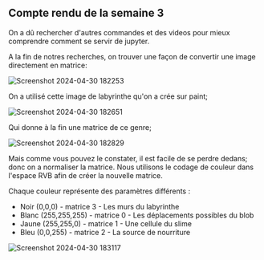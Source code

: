## Compte rendu de la semaine 3

On a dû rechercher d'autres commandes et des videos pour mieux comprendre comment se servir de jupyter.

A la fin de notres recherches, on trouver une façon de convertir une image directement en matrice:

![Screenshot 2024-04-30 182253](https://github.com/are-dynamic-2024-g4/croissance-du-blob/assets/160231182/ab2ee9cd-9684-473e-8c9d-826715d79dc6)

On a utilisé cette image de labyrinthe qu'on a crée sur paint;

![Screenshot 2024-04-30 182651](https://github.com/are-dynamic-2024-g4/croissance-du-blob/assets/160231182/232d6747-b1b3-489a-999b-8992ed0b1d7a)

Qui donne à la fin une matrice de ce genre;

![Screenshot 2024-04-30 182829](https://github.com/are-dynamic-2024-g4/croissance-du-blob/assets/160231182/58f55960-1e18-417b-9c6f-6babc10ab161)


Mais comme vous pouvez le constater, il est facile de se perdre dedans; donc on a normaliser la matrice.
Nous utilisons le codage de couleur dans l'espace RVB afin de créer la nouvelle matrice.

Chaque couleur représente des paramètres différents :
- Noir (0,0,0) -  matrice 3 - Les murs du labyrinthe
- Blanc (255,255,255) - matrice 0 - Les déplacements possibles du blob
- Jaune (255,255,0) - matrice 1 - Une cellule du slime
- Bleu (0,0,255) - matrice 2 - La source de nourriture

![Screenshot 2024-04-30 183117](https://github.com/are-dynamic-2024-g4/croissance-du-blob/assets/160231182/b09d6ea5-a4ff-4f44-9920-e26f9aa12287)


